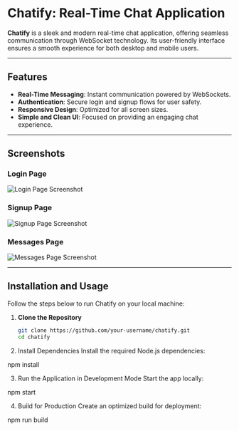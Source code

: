 # Chatify: Real-Time Chat Application

**Chatify** is a sleek and modern real-time chat application, offering seamless communication through WebSocket technology. Its user-friendly interface ensures a smooth experience for both desktop and mobile users.

---

## Features
- **Real-Time Messaging**: Instant communication powered by WebSockets.
- **Authentication**: Secure login and signup flows for user safety.
- **Responsive Design**: Optimized for all screen sizes.
- **Simple and Clean UI**: Focused on providing an engaging chat experience.

---

## Screenshots

### Login Page
![Login Page Screenshot](frontend/pubic/login.png)

### Signup Page
![Signup Page Screenshot](frontend/pubic/signup.png)

### Messages Page
![Messages Page Screenshot](frontend/pubic/chat.png)

---

## Installation and Usage

Follow the steps below to run Chatify on your local machine:

1. **Clone the Repository**
   ```bash
   git clone https://github.com/your-username/chatify.git
   cd chatify

2. Install Dependencies Install the required Node.js dependencies:

npm install

3. Run the Application in Development Mode Start the app locally:

npm start

4. Build for Production Create an optimized build for deployment:

npm run build
